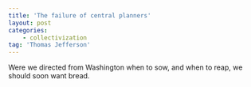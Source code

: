 ```yaml
---
title: 'The failure of central planners'
layout: post
categories:
    - collectivization
tag: 'Thomas Jefferson'
---
```


Were we directed from Washington when to sow, and when to reap, we should soon want bread.